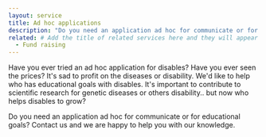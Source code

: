 ```yaml
---
layout: service
title: Ad hoc applications
description: "Do you need an application ad hoc for communicate or for educational goals?"
related: # Add the title of related services here and they will appear at the bottom of the page
  - Fund raising
---
```

Have you ever tried an ad hoc application for disables? Have you ever seen the prices? It's sad to profit on the diseases or disability. 
We'd like to help who has educational goals with disables. It's important to contribute to scientific research for genetic diseases or others disability.. but now who helps disables to grow?

Do you need an application ad hoc for communicate or for educational goals? Contact us and we are happy to help you with our knowledge.
